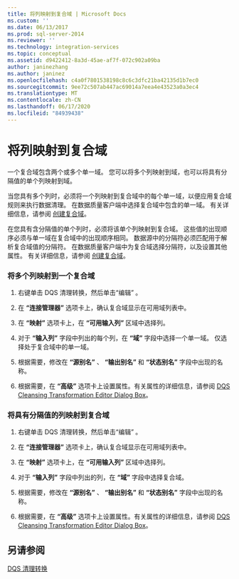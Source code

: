 ```yaml
---
title: 将列映射到复合域 | Microsoft Docs
ms.custom: ''
ms.date: 06/13/2017
ms.prod: sql-server-2014
ms.reviewer: ''
ms.technology: integration-services
ms.topic: conceptual
ms.assetid: d9422412-8a3d-45ae-af7f-072c902a09ba
author: janinezhang
ms.author: janinez
ms.openlocfilehash: c4a0f7801538198c8c6c3dfc21ba42135d1b7ec0
ms.sourcegitcommit: 9ee72c507ab447ac69014a7eea4e43523a0a3ec4
ms.translationtype: MT
ms.contentlocale: zh-CN
ms.lasthandoff: 06/17/2020
ms.locfileid: "84939438"
---
```

# <a name="map-columns-to-composite-domains"></a>将列映射到复合域
  一个复合域包含两个或多个单一域。 您可以将多个列映射到域，也可以将具有分隔值的单个列映射到域。  
  
 当您具有多个列时，必须将一个列映射到复合域中的每个单一域，以便应用复合域规则来执行数据清理。 在数据质量客户端中选择复合域中包含的单一域。 有关详细信息，请参阅 [创建复合域](../../../data-quality-services/create-a-composite-domain.md)。  
  
 在您具有含分隔值的单个列时，必须将该单个列映射到复合域。 这些值的出现顺序必须与单一域在复合域中的出现顺序相同。 数据源中的分隔符必须匹配用于解析复合域值的分隔符。 在数据质量客户端中为复合域选择分隔符，以及设置其他属性。 有关详细信息，请参阅 [创建复合域](../../../data-quality-services/create-a-composite-domain.md)。  
  
### <a name="to-map-multiple-columns-to-a-composite-domain"></a>将多个列映射到一个复合域  
  
1.  右键单击 DQS 清理转换，然后单击“编辑”  。  
  
2.  在 **“连接管理器”** 选项卡上，确认复合域显示在可用域列表中。  
  
3.  在 **“映射”** 选项卡上，在 **“可用输入列”** 区域中选择列。  
  
4.  对于 **“输入列”** 字段中列出的每个列，在 **“域”** 字段中选择一个单一域。 仅选择处于复合域中的单一域。  
  
5.  根据需要，修改在 **“源别名”** 、 **“输出别名”** 和 **“状态别名”** 字段中出现的名称。  
  
6.  根据需要，在 **“高级”** 选项卡上设置属性。有关属性的详细信息，请参阅 [DQS Cleansing Transformation Editor Dialog Box](../../dqs-cleansing-transformation-editor-dialog-box.md)。  
  
### <a name="to-map-a-column-with-delimited-values-to-a-composite-domain"></a>将具有分隔值的列映射到复合域  
  
1.  右键单击 DQS 清理转换，然后单击“编辑”  。  
  
2.  在 **“连接管理器”** 选项卡上，确认复合域显示在可用域列表中。  
  
3.  在 **“映射”** 选项卡上，在 **“可用输入列”** 区域中选择列。  
  
4.  对于 **“输入列”** 字段中列出的列，在 **“域”** 字段中选择复合域。  
  
5.  根据需要，修改在 **“源别名”** 、 **“输出别名”** 和 **“状态别名”** 字段中出现的名称。  
  
6.  根据需要，在 **“高级”** 选项卡上设置属性。有关属性的详细信息，请参阅 [DQS Cleansing Transformation Editor Dialog Box](../../dqs-cleansing-transformation-editor-dialog-box.md)。  
  
## <a name="see-also"></a>另请参阅  
 [DQS 清理转换](dqs-cleansing-transformation.md)  
  
  
